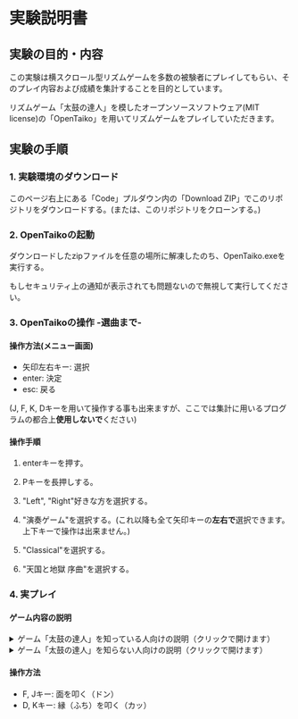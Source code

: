 # 実験説明書

## 実験の目的・内容

この実験は横スクロール型リズムゲームを多数の被験者にプレイしてもらい、そのプレイ内容および成績を集計することを目的としています。

リズムゲーム「太鼓の達人」を模したオープンソースソフトウェア(MIT license)の「OpenTaiko」を用いてリズムゲームをプレイしていただきます。

## 実験の手順

### 1. 実験環境のダウンロード

このページ右上にある「Code」プルダウン内の「Download ZIP」でこのリポジトリをダウンロードする。(または、このリポジトリをクローンする。)

### 2. OpenTaikoの起動

ダウンロードしたzipファイルを任意の場所に解凍したのち、OpenTaiko.exeを実行する。

もしセキュリティ上の通知が表示されても問題ないので無視して実行してください。

### 3. OpenTaikoの操作 -選曲まで-

#### 操作方法(メニュー画面)

* 矢印左右キー: 選択
* enter: 決定
* esc: 戻る

(J, F, K, Dキーを用いて操作する事も出来ますが、ここでは集計に用いるプログラムの都合上**使用しないで**ください)

#### 操作手順

1. enterキーを押す。

2. Pキーを長押しする。

3. "Left", "Right"好きな方を選択する。

4. "演奏ゲーム"を選択する。(これ以降も全て矢印キーの**左右で**選択できます。上下キーで操作は出来ません。)

5. "Classical"を選択する。

6. "天国と地獄 序曲"を選択する。

### 4. 実プレイ

#### ゲーム内容の説明

<details><summary>ゲーム「太鼓の達人」を知っている人向けの説明（クリックで開けます）</summary>

「太鼓の達人」を模したゲームをプレイしていただきます。

* 曲は「天国と地獄 序曲」です。運動会で流れてそうなあの曲です。
* 難易度は「Normal」（ふつう）です。
* **なるべく高いスコアが得られるようにプレイしてください。**
* コンボ数は獲得できるスコアに影響しません。（いわゆる真打モード）
* タイミングの判定は"Good">"Ok">"Bad"（いわゆる"良">"可">"不可"）の順で、より良い判定の方が高いスコアが得られます。ただし、"Bad"で得られるスコアは0です。
* 大音符は**片手で叩くだけ**で通常の音符より多くのスコアが獲得できます。
* 連打もスコアに影響します。ですので、なるべく無視せず叩いてください。

</details>

<details><summary>ゲーム「太鼓の達人」を知らない人向けの説明（クリックで開けます）</summary>



</details>

#### 操作方法

* F, Jキー: 面を叩く（ドン）
* D, Kキー: 縁（ふち）を叩く（カッ）
